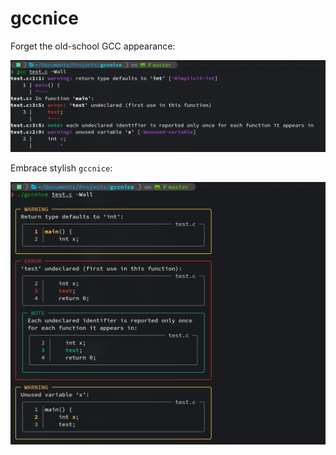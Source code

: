 # gccnice

Forget the old-school GCC appearance:

![Old error diagnostics](docs/err_diag_old.png)

Embrace stylish `gccnice`:

![New error diagnostics](docs/err_diag_new.png)

